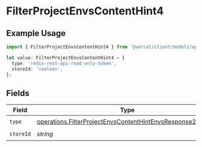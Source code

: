 # FilterProjectEnvsContentHint4

## Example Usage

```typescript
import { FilterProjectEnvsContentHint4 } from '@vercel/client/models/operations';

let value: FilterProjectEnvsContentHint4 = {
  type: 'redis-rest-api-read-only-token',
  storeId: '<value>',
};
```

## Fields

| Field     | Type                                                                                                                                     | Required           | Description |
| --------- | ---------------------------------------------------------------------------------------------------------------------------------------- | ------------------ | ----------- |
| `type`    | [operations.FilterProjectEnvsContentHintEnvsResponse200Type](../../models/operations/filterprojectenvscontenthintenvsresponse200type.md) | :heavy_check_mark: | N/A         |
| `storeId` | _string_                                                                                                                                 | :heavy_check_mark: | N/A         |
